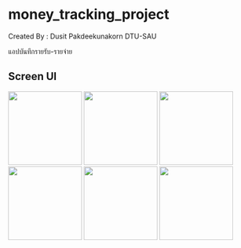 # money_tracking_project

Created By : Dusit Pakdeekunakorn DTU-SAU

แอปบันทึกรายรับ-รายจ่าย

  
## Screen UI
<image src="https://github.com/Dusit65/money_tracking_project/blob/main/Welcome.jpg" width="150px">
  
<image src="https://github.com/Dusit65/money_tracking_project/blob/main/Login.jpg" width="150px">
  
<image src="https://github.com/Dusit65/money_tracking_project/blob/main/Register.jpg" width="150px">
  
<image src="https://github.com/Dusit65/money_tracking_project/blob/main/MainPage.jpg" width="150px">

<image src="https://github.com/Dusit65/money_tracking_project/blob/main/inCome.jpg" width="150px">

<image src="https://github.com/Dusit65/money_tracking_project/blob/main/outCome.jpg" width="150px">


  
